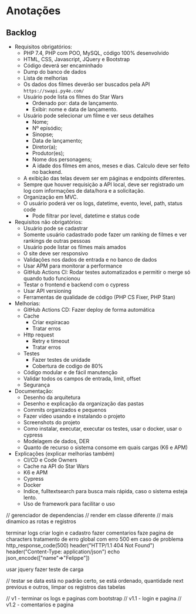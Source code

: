 # Anotações

## Backlog

- Requisitos obrigatórios:
    - PHP 7.4, PHP com POO, MySQL, código 100% desenvolvido
    - HTML, CSS, Javascript, JQuery e Bootstrap
    - Código deverá ser encaminhado
    - Dump do banco de dados
    - Lista de melhorias
    - Os dados dos filmes deverão ser buscados pela API `https://swapi.py4e.com/`
    - Usuário pode lista os filmes do Star Wars
        - Ordenado por: data de lançamento.
        - Exibir: nome e data de lançamento.
    - Usuário pode selecionar um filme e ver seus detalhes
        - Nome;
        - Nº episódio;
        - Sinopse;
        - Data de lançamento;
        - Diretor(a);
        - Produtor(es);
        - Nome dos personagens;
        - A idade dos filmes em anos, meses e dias. Calculo deve ser feito no backend.
    - A exibição das telas devem ser em páginas e endpoints diferentes.
    - Sempre que houver requisição a API local, deve ser registrado um log com informações de data/hora e a solicitação.
    - Organização em MVC.
    - O usuário poderá ver os logs, datetime, evento, level, path, status code
        - Pode filtrar por level, datetime e status code
- Requisitos não obrigatórios:
    - Usuário pode se cadastrar
    - Somente usuário cadastrado pode fazer um ranking de filmes e ver rankings de outras pessoas
    - Usuário pode listar os filmes mais amados
    - O site deve ser responsivo
    - Validações nos dados de entrada e no banco de dados
    - Usar APM para monitorar a performance
    - GitHub Actions CI: Rodar testes automatizados e permitir o merge só quando tudo funcionou
    - Testar o frontend e backend com o cypress
    - Usar API versioning
    - Ferramentas de qualidade de código (PHP CS Fixer, PHP Stan)
- Melhorias:
    - GitHub Actions CD: Fazer deploy de forma automática
    - Cache
        - Criar expiracao
        - Tratar erros
    - Http request
        - Retry e timeout
        - Tratar erros
    - Testes
        - Fazer testes de unidade
        - Cobertura de codigo de 80%
    - Código modular e de fácil manutenção
    - Validar todos os campos de entrada, limit, offset
    - Segurança
- Documentação:
    - Desenho da arquitetura
    - Desenho e explicação da organização das pastas
    - Commits organizados e pequenos
    - Fazer vídeo usando e instalando o projeto
    - Screenshots do projeto
    - Como instalar, executar, executar os testes, usar o docker, usar o cypress
    - Modelagem de dados, DER
    - Quanto de recurso o sistema consome em quais cargas (K6 e APM)
- Explicações (explicar melhorias também)
    - CI/CD e Code Owners
    - Cache na API do Star Wars
    - K6 e APM
    - Cypress
    - Docker
    - Indíce, fulltextsearch para busca mais rápida, caso o sistema esteja lento.
    - Uso de framework para facilitar o uso



// gerenciador de dependencias
// render em classe diferente
// mais dinamico as rotas e registros

terminar logs
criar login e cadastro
fazer comentarios
faze pagina de characters
tratamento de erro global com erro 500 em caso de problema
    http_response_code(500)
    header("HTTP/1.1 404 Not Found")
    header("Content-Type: application/json")
        echo json_encode(["name"=>"Felippe"])

usar jquery
fazer teste de carga

// testar se data está no padrão certo, se está ordenado, quantidade next previous e outros, limpar os registros das tabelas

// v1 - terminar os logs e paginas com bootstrap
// v1.1 - login e pagina
// v1.2 - comentarios e pagina
